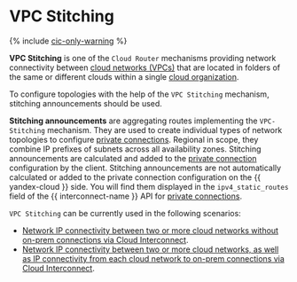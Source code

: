 # VPC Stitching

{% include [cic-only-warning](../../_includes/interconnect/cic-only-warning.md) %}

**VPC Stitching** is one of the `Cloud Router` mechanisms providing network connectivity between [cloud networks (VPCs)](../../vpc/concepts/network.md) that are located in folders of the same or different clouds within a single [cloud organization](../../organization/concepts/organization.md).

To configure topologies with the help of the `VPC Stitching` mechanism, stitching announcements should be used.

**Stitching announcements** are aggregating routes implementing the `VPC-Stitching` mechanism. They are used to create individual types of network topologies to configure [private connections](../../interconnect/concepts/priv-con.md). Regional in scope, they combine IP prefixes of subnets across all availability zones. Stitching announcements are calculated and added to the [private connection](../../interconnect/concepts/priv-con.md) configuration by the client. Stitching announcements are not automatically calculated or added to the private connection configuration on the {{ yandex-cloud }} side. You will find them displayed in the `ipv4_static_routes` field of the {{ interconnect-name }} API for [private connections](../../interconnect/concepts/priv-con.md).

`VPC Stitching` can be currently used in the following scenarios:
* [Network IP connectivity between two or more cloud networks without on-prem connections via Cloud Interconnect](../scenarios/vpc-st-with-two-vpc.md).
* [Network IP connectivity between two or more cloud networks, as well as IP connectivity from each cloud network to on-prem connections via Cloud Interconnect](../scenarios/vpc-st-with-two-vpc-and-onprem.md). 

